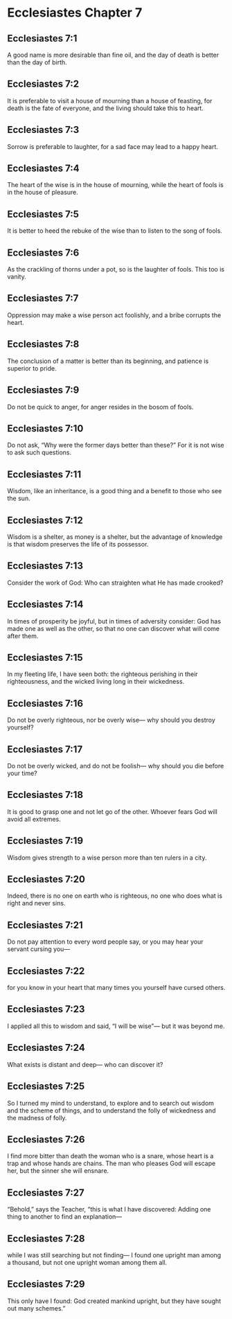 # Ecclesiastes Chapter 7

## Ecclesiastes 7:1
A good name is more desirable than fine oil, and the day of death is better than the day of birth.

## Ecclesiastes 7:2
It is preferable to visit a house of mourning than a house of feasting, for death is the fate of everyone, and the living should take this to heart.

## Ecclesiastes 7:3
Sorrow is preferable to laughter, for a sad face may lead to a happy heart.

## Ecclesiastes 7:4
The heart of the wise is in the house of mourning, while the heart of fools is in the house of pleasure.

## Ecclesiastes 7:5
It is better to heed the rebuke of the wise than to listen to the song of fools.

## Ecclesiastes 7:6
As the crackling of thorns under a pot, so is the laughter of fools. This too is vanity.

## Ecclesiastes 7:7
Oppression may make a wise person act foolishly, and a bribe corrupts the heart.

## Ecclesiastes 7:8
The conclusion of a matter is better than its beginning, and patience is superior to pride.

## Ecclesiastes 7:9
Do not be quick to anger, for anger resides in the bosom of fools.

## Ecclesiastes 7:10
Do not ask, “Why were the former days better than these?” For it is not wise to ask such questions.

## Ecclesiastes 7:11
Wisdom, like an inheritance, is a good thing and a benefit to those who see the sun.

## Ecclesiastes 7:12
Wisdom is a shelter, as money is a shelter, but the advantage of knowledge is that wisdom preserves the life of its possessor.

## Ecclesiastes 7:13
Consider the work of God: Who can straighten what He has made crooked?

## Ecclesiastes 7:14
In times of prosperity be joyful, but in times of adversity consider: God has made one as well as the other, so that no one can discover what will come after them.

## Ecclesiastes 7:15
In my fleeting life, I have seen both: the righteous perishing in their righteousness, and the wicked living long in their wickedness.

## Ecclesiastes 7:16
Do not be overly righteous, nor be overly wise— why should you destroy yourself?

## Ecclesiastes 7:17
Do not be overly wicked, and do not be foolish— why should you die before your time?

## Ecclesiastes 7:18
It is good to grasp one and not let go of the other. Whoever fears God will avoid all extremes.

## Ecclesiastes 7:19
Wisdom gives strength to a wise person more than ten rulers in a city.

## Ecclesiastes 7:20
Indeed, there is no one on earth who is righteous, no one who does what is right and never sins.

## Ecclesiastes 7:21
Do not pay attention to every word people say, or you may hear your servant cursing you—

## Ecclesiastes 7:22
for you know in your heart that many times you yourself have cursed others.

## Ecclesiastes 7:23
I applied all this to wisdom and said, “I will be wise”— but it was beyond me.

## Ecclesiastes 7:24
What exists is distant and deep— who can discover it?

## Ecclesiastes 7:25
So I turned my mind to understand, to explore and to search out wisdom and the scheme of things, and to understand the folly of wickedness and the madness of folly.

## Ecclesiastes 7:26
I find more bitter than death the woman who is a snare, whose heart is a trap and whose hands are chains. The man who pleases God will escape her, but the sinner she will ensnare.

## Ecclesiastes 7:27
“Behold,” says the Teacher, “this is what I have discovered: Adding one thing to another to find an explanation—

## Ecclesiastes 7:28
while I was still searching but not finding— I found one upright man among a thousand, but not one upright woman among them all.

## Ecclesiastes 7:29
This only have I found: God created mankind upright, but they have sought out many schemes.”
